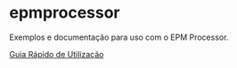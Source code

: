 # epmprocessor
Exemplos e documentação para uso com o EPM Processor.

[Guia Rápido de Utilização](.\quickstart\EPMProcessorQuickstart.md)
